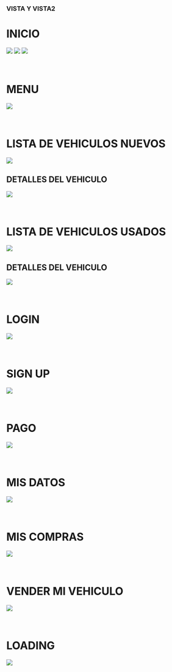 <h3>VISTA Y VISTA2</h3>
<h1>INICIO</h1>
<img src="Capturas de pantalla/Captura de pantalla 2022-11-14 020454.png">
<img src="Capturas de pantalla/Captura de pantalla 2022-11-14 020523.png">
<img src="Capturas de pantalla/Captura de pantalla 2022-11-14 020545.png">
<br/><br/><br/>
<h1>MENU</h1>
<img src="Capturas de pantalla/Captura de pantalla 2022-11-14 020609.png">
<br/><br/><br/>
<h1>LISTA DE VEHICULOS NUEVOS</h1>
<img src="Capturas de pantalla/Captura de pantalla 2022-11-14 020632.png">
<h2>DETALLES DEL VEHICULO</h2>
<img src="Capturas de pantalla/Captura de pantalla 2022-11-14 020653.png">
<br/><br/><br/>
<h1>LISTA DE VEHICULOS USADOS</h1>
<img src="Capturas de pantalla/Captura de pantalla 2022-11-14 020734.png">
<h2>DETALLES DEL VEHICULO</h2>
<img src="Capturas de pantalla/Captura de pantalla 2022-11-14 020755.png">
<br/><br/><br/>
<h1>LOGIN</h1>
<img src="Capturas de pantalla/Captura de pantalla 2022-11-14 020949.png">
<br/><br/><br/>
<h1>SIGN UP</h1>
<img src="Capturas de pantalla/Captura de pantalla 2022-11-14 021013.png">
<br/><br/><br/>
<h1>PAGO</h1>
<img src="Capturas de pantalla/Captura de pantalla 2022-11-14 021123.png">
<br/><br/><br/>
<h1>MIS DATOS</h1>
<img src="Capturas de pantalla/Captura de pantalla 2022-11-14 021701.png">
<br/><br/><br/>
<h1>MIS COMPRAS</h1>
<img src="Capturas de pantalla/Captura de pantalla 2022-11-14 021507.png">
<br/><br/><br/>
<h1>VENDER MI VEHICULO</h1>
<img src="Capturas de pantalla/Captura de pantalla 2022-11-14 021729.png">
<br/><br/><br/>
<h1>LOADING</h1>
<img src="Capturas de pantalla/Captura de pantalla 2022-11-14 021827.png">

